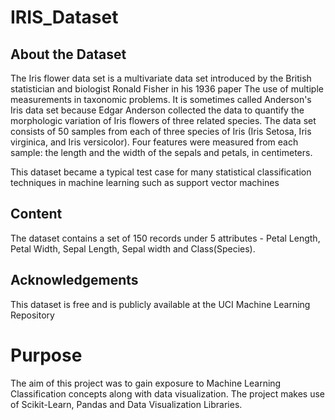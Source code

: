# IRIS_Dataset
## About the Dataset
The Iris flower data set is a multivariate data set introduced by the British statistician and biologist Ronald Fisher in his 1936 paper The use of multiple measurements in taxonomic problems. It is sometimes called Anderson's Iris data set because Edgar Anderson collected the data to quantify the morphologic variation of Iris flowers of three related species. The data set consists of 50 samples from each of three species of Iris (Iris Setosa, Iris virginica, and Iris versicolor). Four features were measured from each sample: the length and the width of the sepals and petals, in centimeters.

This dataset became a typical test case for many statistical classification techniques in machine learning such as support vector machines

## Content
The dataset contains a set of 150 records under 5 attributes - Petal Length, Petal Width, Sepal Length, Sepal width and Class(Species).

## Acknowledgements
This dataset is free and is publicly available at the UCI Machine Learning Repository

# Purpose
The aim of this project was to gain exposure to Machine Learning Classification concepts along with data visualization. 
The project makes use of Scikit-Learn, Pandas and Data Visualization Libraries.
